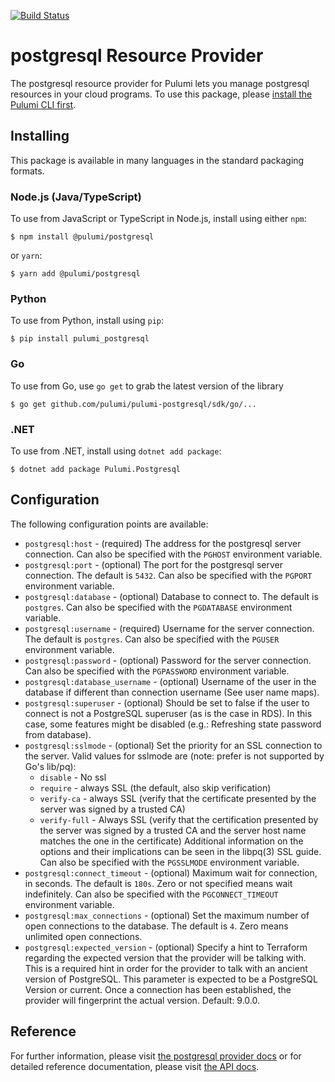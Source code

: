 [![Build Status](https://travis-ci.com/pulumi/pulumi-postgresql.svg?token=eHg7Zp5zdDDJfTjY8ejq&branch=master)](https://travis-ci.com/pulumi/pulumi-postgresql)

# postgresql Resource Provider

The postgresql resource provider for Pulumi lets you manage postgresql resources in your cloud programs.  To use
this package, please [install the Pulumi CLI first](https://pulumi.io/).

## Installing

This package is available in many languages in the standard packaging formats.

### Node.js (Java/TypeScript)

To use from JavaScript or TypeScript in Node.js, install using either `npm`:

    $ npm install @pulumi/postgresql

or `yarn`:

    $ yarn add @pulumi/postgresql

### Python

To use from Python, install using `pip`:

    $ pip install pulumi_postgresql

### Go

To use from Go, use `go get` to grab the latest version of the library

    $ go get github.com/pulumi/pulumi-postgresql/sdk/go/...

### .NET

To use from .NET, install using `dotnet add package`:

    $ dotnet add package Pulumi.Postgresql

## Configuration

The following configuration points are available:

- `postgresql:host` - (required) The address for the postgresql server connection. Can also be specified with the `PGHOST`
   environment variable.
- `postgresql:port` - (optional) The port for the postgresql server connection. The default is `5432`.  Can also be specified 
   with the `PGPORT` environment variable.
- `postgresql:database` - (optional) Database to connect to. The default is `postgres`. Can also be specified 
   with the `PGDATABASE` environment variable.
- `postgresql:username` - (required) Username for the server connection. The default is `postgres`. Can also be specified 
   with the `PGUSER` environment variable.
- `postgresql:password` - (optional) Password for the server connection. Can also be specified with the `PGPASSWORD` environment variable.
- `postgresql:database_username` - (optional) Username of the user in the database if different than connection username (See user name maps).
- `postgresql:superuser` - (optional) Should be set to false if the user to connect is not a PostgreSQL superuser (as is the case in RDS). 
   In this case, some features might be disabled (e.g.: Refreshing state password from database).
- `postgresql:sslmode` - (optional) Set the priority for an SSL connection to the server. Valid values for sslmode are (note: prefer is not supported by Go's lib/pq):
    * `disable` - No ssl
    * `require` - always SSL (the default, also skip verification)
    * `verify-ca` - always SSL (verify that the certificate presented by the server was signed by a trusted CA)
    * `verify-full` - Always SSL (verify that the certification presented by the server was signed by a trusted CA and the server 
       host name matches the one in the certificate) Additional information on the options and their implications can be seen in the libpq(3) SSL guide.
  Can also be specified with the `PGSSLMODE` environment variable. 
- `postgresql:connect_timeout` - (optional) Maximum wait for connection, in seconds. The default is `180s`. Zero or not specified means wait indefinitely. 
  Can also be specified with the `PGCONNECT_TIMEOUT` environment variable.
- `postgresql:max_connections` - (optional) Set the maximum number of open connections to the database. The default is `4`. Zero means unlimited open connections.
- `postgresql:expected_version` - (optional) Specify a hint to Terraform regarding the expected version that the provider will be talking with. This is a 
   required hint in order for the provider to talk with an ancient version of PostgreSQL. This parameter is expected to be a PostgreSQL Version or current. 
   Once a connection has been established, the provider will fingerprint the actual version. Default: 9.0.0.


## Reference

For further information, please visit [the postgresql provider docs](https://www.pulumi.com/docs/intro/cloud-providers/postgresql) or for detailed reference documentation, please visit [the API docs](https://www.pulumi.com/docs/reference/pkg/postgresql).
